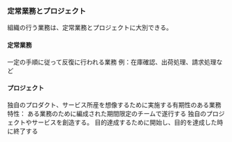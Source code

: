 ### 定常業務とプロジェクト
組織の行う業務は、定常業務とプロジェクトに大別できる。
#### 定常業務
一定の手順に従って反復に行われる業務
例：在庫確認、出荷処理、請求処理など

#### プロジェクト
独自のプロダクト、サービス所産を想像するために実施する有期性のある業務
特性：
ある業務のために編成された期間限定のチームで遂行する
独自のプロジェクトやサービスを創造する。
目的達成するために開始し、目的を達成した時に終了する

